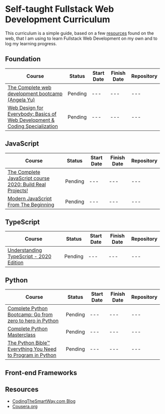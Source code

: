# Self-taught Fullstack Web Development Curriculum

This curriculum is a simple guide, based on a few [resources](#resources) found on the web, that I am using to learn Fullstack Web Development on my own and to log my learning progress.

## Foundation

| Course | Status | Start Date | Finish Date | Repository
-------- | ------ | ---------- | ----------- | ----------
[The Complete web development bootcamp (Angela Yu)](https://www.udemy.com/course/the-complete-web-development-bootcamp) | Pending | --- | --- | ---
[Web Design for Everybody: Basics of Web Development & Coding Specialization](https://www.coursera.org/specializations/web-design) | Pending | --- | --- | ---

## JavaScript

| Course | Status | Start Date | Finish Date | Repository
-------- | ------ | ---------- | ----------- | ----------
[The Complete JavaScript course 2020: Build Real Projects!](https://www.udemy.com/course/the-complete-javascript-course) | Pending | --- | --- | ---
[Modern JavaScript From The Beginning](https://www.udemy.com/course/modern-javascript-from-the-beginning/) | Pending | --- | --- | ---

## TypeScript

| Course | Status | Start Date | Finish Date | Repository
-------- | ------ | ---------- | ----------- | ----------
[Understanding TypeScript - 2020 Edition](https://www.udemy.com/course/understanding-typescript) | Pending | --- | --- | ---

## Python

| Course | Status | Start Date | Finish Date | Repository
-------- | ------ | ---------- | ----------- | ----------
[Complete Python Bootcamp: Go from zero to hero in Python](https://www.udemy.com/course/complete-python-bootcamp) | Pending | --- | --- | ---
[Complete Python Masterclass](https://www.udemy.com/course/python-the-complete-python-developer-course) | Pending | --- | --- | ---
[The Python Bible™ Everything You Need to Program in Python](https://www.udemy.com/course/the-python-bible) | Pending | --- | --- | ---

## Front-end Frameworks

## Resources

* [CodingTheSmartWay.com Blog](https://medium.com/codingthesmartway-com-blog/the-2019-roadmap-to-fullstack-web-development-1bba67a54ae8)
* [Cousera.org](https://www.coursera.org)
